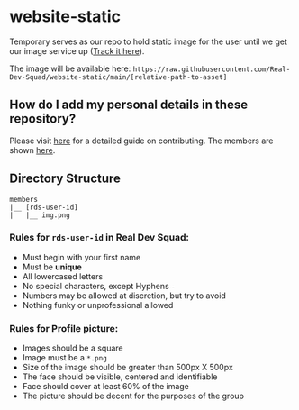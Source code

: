 # website-static

Temporary serves as our repo to hold static image for the user until we get our image service up ([Track it here](https://github.com/Real-Dev-Squad/website-todo-items/issues/14)).

The image will be available here: `https://raw.githubusercontent.com/Real-Dev-Squad/website-static/main/[relative-path-to-asset]`

## How do I add my personal details in these repository?

Please visit [here](./CONTRIBUTING.md) for a detailed guide on contributing. The members are shown [here](https://members.realdevsquad.com/).

## Directory Structure

```
members
|__ [rds-user-id]
|   |__ img.png
```

### Rules for `rds-user-id` in Real Dev Squad:

- Must begin with your first name
- Must be **unique**
- All lowercased letters
- No special characters, except Hyphens `-`
- Numbers may be allowed at discretion, but try to avoid
- Nothing funky or unprofessional allowed

### Rules for Profile picture:

- Images should be a square
- Image must be a `*.png`
- Size of the image should be greater than 500px X 500px
- The face should be visible, centered and identifiable
- Face should cover at least 60% of the image
- The picture should be decent for the purposes of the group
